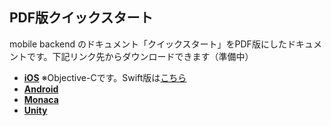 ## PDF版クイックスタート
mobile backend のドキュメント「クイックスタート」をPDF版にしたドキュメントです。下記リンク先からダウンロードできます（準備中）

* [__iOS__](https://github.com/natsumo/NCMB_QuickStart/raw/master/quickstart_iOS/iOS.pdf) ※Objective-Cです。Swift版は[こちら](https://github.com/natsumo/NCMB_SwiftQuickStart)
* [__Android__](https://github.com/natsumo/NCMB_QuickStart/raw/master/quickstart_Android/Android.pdf)
* [__Monaca__](https://github.com/natsumo/NCMB_QuickStart/raw/master/quickstart_Monaca/Monaca.pdf)
* [__Unity__](https://github.com/natsumo/NCMB_QuickStart/raw/master/quickstart_Unity/Unity.pdf)
